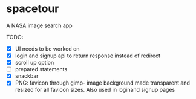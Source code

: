 # spacetour

A NASA image search app

TODO:

- [x] UI needs to be worked on
- [x] login and signup api to return response instead of redirect
- [x] scroll up option
- [ ] prepared statements
- [x] snackbar
- [x] PNG: favicon through gimp- image background made transparent and resized for all favicon sizes. Also used in loginand signup pages
